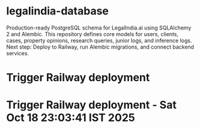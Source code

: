 # legalindia-database

Production-ready PostgreSQL schema for LegalIndia.ai using SQLAlchemy 2 and Alembic. This repository defines core models for users, clients, cases, property opinions, research queries, junior logs, and inference logs. Next step: Deploy to Railway, run Alembic migrations, and connect backend services.

# Trigger Railway deployment
# Trigger Railway deployment - Sat Oct 18 23:03:41 IST 2025
